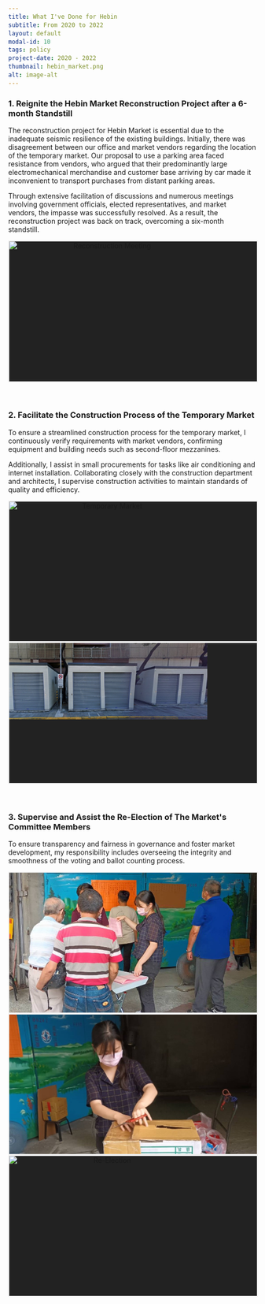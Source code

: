 ```yaml
---
title: What I've Done for Hebin
subtitle: From 2020 to 2022
layout: default
modal-id: 10
tags: policy
project-date: 2020 - 2022
thumbnail: hebin_market.png
alt: image-alt
---
```

<html>
<head>
    <meta name="viewport" content="width=device-width, initial-scale=1.0">
    <style>
        .photo-container {
            display: flex;
            justify-content: center;
            align-items: center;
            width: 100%;
            height: 0;
            padding-bottom: 56.25%; /* Aspect ratio 16:9 */
            position: relative;
            overflow: hidden;
            background-color: #222222; /* Set your desired background color here */
            border: 2px solid #f2f2f2; /* Set your desired border color here */
        }
        .photo-container iframe, 
        .photo-container img {
            position: absolute;
            top: 0;
            left: 0;
            width: 100%;
            height: 100%;
            object-fit: contain;
        }
    </style>
</head>
<body>
    <h3>1. Reignite the Hebin Market Reconstruction Project after a 6-month Standstill</h3>
    <p>The reconstruction project for Hebin Market is essential due to the inadequate seismic resilience of the existing buildings. Initially, there was disagreement between our office and market vendors regarding the location of the temporary market. Our proposal to use a parking area faced resistance from vendors, who argued that their predominantly large electromechanical merchandise and customer base arriving by car made it inconvenient to transport purchases from distant parking areas.</p>
    <p>Through extensive facilitation of discussions and numerous meetings involving government officials, elected representatives, and market vendors, the impasse was successfully resolved. As a result, the reconstruction project was back on track, overcoming a six-month standstill.</p>
    <div class="photo-container" style="text-align: center;">
        <img src="img/portfolio/reconstruction.JPG" alt="Reconstruction Meeting" style="max-width: 80%; height: auto;">
    </div>
    <br>
    <br>
    <h3>2. Facilitate the Construction Process of the Temporary Market</h3>
    <p>To ensure a streamlined construction process for the temporary market, I continuously verify requirements with market vendors, confirming equipment and building needs such as second-floor mezzanines.</p>
    <p>Additionally, I assist in small procurements for tasks like air conditioning and internet installation. Collaborating closely with the construction department and architects, I supervise construction activities to maintain standards of quality and efficiency.</p>
    <div class="photo-container" style="text-align: center;">
        <img src="img/portfolio/temporary.JPG" alt="Temporary Market" style="max-width: 80%; height: auto;">
    </div>
    <div class="photo-container" style="text-align: center;">
        <img src="img/portfolio/temporary2.png" alt="Temporary Market" style="max-width: 80%; height: auto;">
    </div>
    <br>
    <br>
    <h3>3. Supervise and Assist the Re-Election of The Market's Committee Members</h3>
    <p>To ensure transparency and fairness in governance and foster market development, my responsibility includes overseeing the integrity and smoothness of the voting and ballot counting process.</p>
    <div class="photo-container" style="text-align: center;">  
        <img src="img/portfolio/vote.jpg" alt="Re-Election" style="max-width: 100%; height: auto;">
    </div>
    <div class="photo-container" style="text-align: center;">
        <img src="img/portfolio/vote2.jpg" alt="Re-Election" style="max-width: 100%; height: auto;">
    </div>
    <div class="photo-container" style="text-align: center;">
        <img src="img/portfolio/vote3.JPG" alt="Re-Election" style="max-width: 80%; height: auto;">
    </div>
    <br>
    <br>
    
    
</body>
</html>
